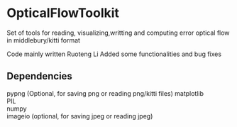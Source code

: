 # OpticalFlowToolkit
Set of tools for reading, visualizing,writting and computing error  optical flow in middlebury/kitti format 

Code mainly written Ruoteng Li
Added some functionalities and bug fixes

## Dependencies  
pypng (Optional, for saving png or reading png/kitti files) 
matplotlib  
PIL  
numpy  
imageio (optional, for saving jpeg or reading jpeg)
